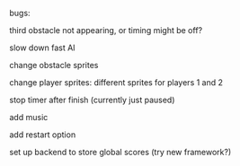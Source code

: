 bugs:

third obstacle not appearing, or timing might be off?

slow down fast AI

change obstacle sprites

change player sprites: different sprites for players 1 and 2

stop timer after finish (currently just paused)

add music

add restart option

set up backend to store global scores (try new framework?)
